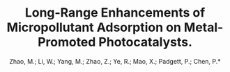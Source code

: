 ---
layout: article
title: Long-Range Enhancements of Micropollutant Adsorption on Metal-Promoted Photocatalysts. 
author: Zhao, M.; Li, W.; Yang, M.; Zhao, Z.; Ye, R.; Mao, X.; Padgett, P.; Chen, P.*
journal: Nat. Catal.
year: 2024
level: secondary
link: https://pubs.acs.org/doi/full/10.1021/acsenergylett.2c01198
---